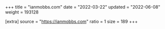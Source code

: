 +++
title = "ianmobbs.com"
date = "2022-03-22"
updated = "2022-06-08"
weight = 193128

[extra]
source = "https://ianmobbs.com"
ratio = 1
size = 189
+++
